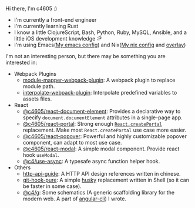 Hi there, I'm c4605 :)

* I'm currently a front-end engineer
* I'm currently learning Rust
* I know a little ClojureScript, Bash, Python, Ruby, MySQL, Ansible, and a little iOS development knowledge :P
* I'm using Emacs([My emacs config](https://github.com/bolasblack/.emacsrc)) and Nix([My nix config](https://github.com/bolasblack/dotfiles/tree/master/nix) and [overlay](https://github.com/bolasblack/nix-overlay))

I'm not an interesting person, but there may be something you are interested in:

* Webpack Plugins
  * [module-mapper-webpack-plugin](https://github.com/bolasblack/module-mapper-webpack-plugin): A webpack plugin to replace module path.
  * [interpolate-webpack-plugin](https://github.com/bolasblack/interpolate-webpack-plugin): Interpolate predefined variables to assets files.
* React
  * [@c4605/react-document-element](https://github.com/bolasblack/react-components/blob/master/packages/DocumentElement/README.mdx): Provides a declarative way to specify `document.documentElement` attributes in a single-page app.
  * [@c4605/react-portal](https://github.com/bolasblack/react-components/blob/master/packages/Portal/README.mdx): Strong enough [`React.createPortal`](https://reactjs.org/docs/react-dom.html#createportal) replacement. Make most `React.createPortal` use case more easier.
  * [@c4605/react-popover](https://github.com/bolasblack/react-components/blob/master/packages/packages/Popover/README.mdx): Powerful and highly customizable popover component, can adapt to most use case.
  * [@c4605/react-modal](https://github.com/bolasblack/react-components/blob/master/packages/packages/Modal/README.mdx): A simple modal component. Provide react hook `useModal`.
  * [@c4/use-async](https://github.com/bolasblack/react-components/tree/develop/packages/useAsync): A typesafe async function helper hook.
* Others
  * [http-api-guide](https://github.com/bolasblack/http-api-guide): A HTTP API design references written in chinese.
  * [git-hook-pure](https://github.com/bolasblack/git-hook-pure): A simple [husky](https://github.com/typicode/husky) replacement written in Shell (so it can be faster in some case).
  * [@c4/g](https://github.com/bolasblack/c4g): Some schematics (A generic scaffolding library for the modern web. A part of [angular-cli](https://github.com/angular/angular-cli/)) I wrote.
